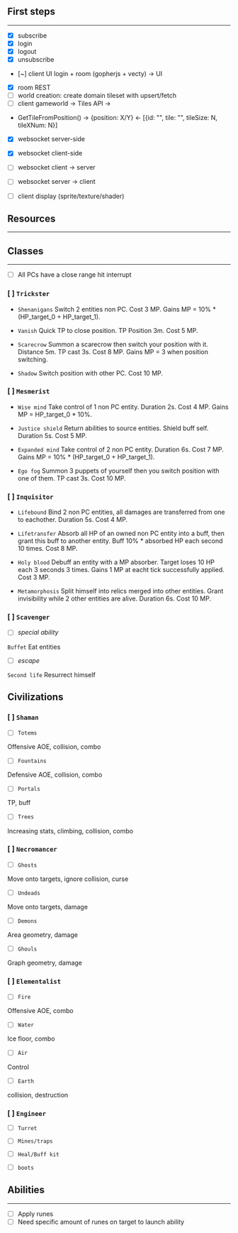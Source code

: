 ## First steps
_______________

- [x] subscribe
- [x] login
- [x] logout
- [x] unsubscribe

- [~] client UI login + room (gopherjs + vecty) -> UI
- [x] room REST
- [ ] world creation: create domain tileset with upsert/fetch
- [ ] client gameworld -> Tiles API ->

- GetTileFromPosition()
-> {position: X/Y}
<- [{id: "", tile: "", tileSize: N, tileXNum: N}]

- [x] websocket server-side
- [x] websocket client-side

- [ ] websocket client -> server
- [ ] websocket server -> client

- [ ] client display (sprite/texture/shader)

## Resources
___________


## Classes
___________

- [ ] All PCs have a close range hit interrupt

### [ ] `Trickster`

- `Shenanigans` Switch 2 entities non PC. Cost 3 MP. Gains MP = 10% * (HP_target_0 + HP_target_1).

- `Vanish` Quick TP to close position. TP Position 3m. Cost 5 MP.

- `Scarecrow` Summon a scarecrow then switch your position with it. Distance 5m. TP cast 3s. Cost 8 MP. Gains MP = 3 when position switching.

- `Shadow` Switch position with other PC. Cost 10 MP.

### [ ] `Mesmerist`

- `Wise mind` Take control of 1 non PC entity. Duration 2s. Cost 4 MP. Gains MP = HP_target_0 * 10%.

- `Justice shield` Return abilities to source entities. Shield buff self. Duration 5s. Cost 5 MP.

- `Expanded mind` Take control of 2 non PC entity. Duration 6s. Cost 7 MP. Gains MP = 10% * (HP_target_0 + HP_target_1).

- `Ego fog` Summon 3 puppets of yourself then you switch position with one of them. TP cast 3s. Cost 10 MP.

### [ ] `Inquisitor`

- `Lifebound` Bind 2 non PC entities, all damages are transferred from one to eachother. Duration 5s. Cost 4 MP.

- `Lifetransfer` Absorb all HP of an owned non PC entity into a buff, then grant this buff to another entity. Buff 10% * absorbed HP each second 10 times. Cost 8 MP.

- `Holy blood` Debuff an entity with a MP absorber. Target loses 10 HP each 3 seconds 3 times. Gains 1 MP at eacht tick successfully applied. Cost 3 MP.

- `Metamorphosis` Split himself into relics merged into other entities. Grant invisibility while 2 other entities are alive. Duration 6s. Cost 10 MP.


### [ ] `Scavenger`

- [ ] *special ability*

`Buffet` Eat entities

- [ ] *escape*

`Second life` Resurrect himself

## Civilizations

### [ ] `Shaman`

- [ ] `Totems`

Offensive AOE, collision, combo

- [ ] `Fountains`

Defensive AOE, collision, combo

- [ ] `Portals`

TP, buff

- [ ] `Trees`

Increasing stats, climbing, collision, combo

### [ ] `Necromancer`

- [ ] `Ghosts`

Move onto targets, ignore collision, curse

- [ ] `Undeads`

Move onto targets, damage

- [ ] `Demons`

Area geometry, damage

- [ ] `Ghouls`

Graph geometry, damage

### [ ] `Elementalist`

- [ ] `Fire`

Offensive AOE, combo

- [ ] `Water`

Ice floor, combo

- [ ] `Air`

Control

- [ ] `Earth`

collision, destruction

### [ ] `Engineer`

- [ ] `Turret`



- [ ] `Mines/traps`



- [ ] `Heal/Buff kit`



- [ ] `boots`



## Abilities
____________

- [ ] Apply runes
- [ ] Need specific amount of runes on target to launch ability

